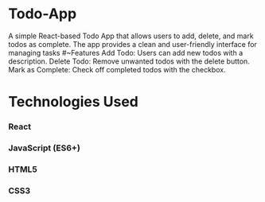 # Todo-App
A simple React-based Todo App that allows users to add, delete, and mark todos as complete. The app provides a clean and user-friendly interface for managing tasks
#~Features
Add Todo: Users can add new todos with a description.
Delete Todo: Remove unwanted todos with the delete button.
Mark as Complete: Check off completed todos with the checkbox.
# Technologies Used
### React
### JavaScript (ES6+)
### HTML5
### CSS3
